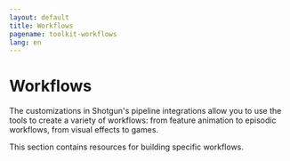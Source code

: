 ```yaml
---
layout: default
title: Workflows
pagename: toolkit-workflows
lang: en
---
```


# Workflows

The customizations in Shotgun's pipeline integrations allow you to use the tools to create a variety of workflows: from feature animation to episodic workflows, from visual effects to games. 

This section contains resources for building specific workflows. 

